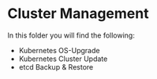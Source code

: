 # Cluster Management
In this folder you will find the following:
- Kubernetes OS-Upgrade
- Kubernetes Cluster Update
- etcd Backup & Restore
